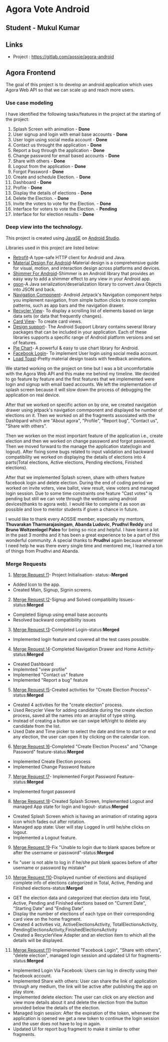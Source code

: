 # Agora Vote Android

## Student - Mukul Kumar

## Links
- Project : https://gitlab.com/aossie/agora-android
## Agora Frontend
The goal of this project is to develop an android application which uses Agora Web API so that we can scale up and reach more users.

### Use case modeling 

I have identified the following tasks/features in the project at the starting of the project:
1. Splash Screen with animation - **Done**
2. User signup and login with email base accounts - **Done**
3. User login using social media account - **Done**
4. Contact us throught the application - **Done**
5. Report a bug through the application - **Done**
6. Change password for email based accounts - **Done** 
7. Share with others - **Done** 
8. Logout from the application - **Done**
9. Forgot Password - **Done**
10. Create and schedule Election.  - **Done** 
11. Dashboard - **Done** 
12. Profile - **Done**
13. Display the details of elections - **Done** 
14. Delete the Election. - **Done** 
15. Invite the voters to vote for the Election. - **Done** 
16. Interface for voters to vote the Election. - **Pending** 
17. Interface for for election results - **Done** 


### Deep view into the technology. 

This project is created using [JavaSE](https://www.oracle.com/technetwork/java/javase/downloads/index.html) on [Android Studio](https://developer.android.com/studio).

Libraries used in this project are listed below:

* [Retrofit](https://square.github.io/retrofit/)-A type-safe HTTP client for Android and Java.
* [Material Design For Android](https://developer.android.com/guide/topics/ui/look-and-feel)-Material design is a comprehensive guide for visual, motion, and interaction design across platforms and devices.
* [Shimmer For Android](https://facebook.github.io/shimmer-android/)-Shimmer is an Android library that provides an easy way to add a shimmer effect to any view in your Android app.
* [gson](https://github.com/google/gson)-A Java serialization/deserialization library to convert Java Objects into JSON and back.
* [Navigation Component](https://developer.android.com/guide/navigation/navigation-getting-started)-  Android Jetpack's Navigation component helps you implement navigation, from simple button clicks to more complex patterns, such as app bars and the navigation drawer.
* [Recycler View](https://developer.android.com/guide/topics/ui/layout/recyclerview)- To display a scrolling list of elements based on large data sets (or data that frequently changes).
* [Card View](https://developer.android.com/guide/topics/ui/layout/cardview)- To create card views.
* [Design support](https://developer.android.com/topic/libraries/support-library/packages)- The Android Support Library contains several library packages that can be included in your application. Each of these libraries supports a specific range of Android platform versions and set of features.
* [Pie Chart](https://github.com/PhilJay/MPAndroidChart)- A powerful & easy to use chart library for Android.
* [Facebook Login](https://developers.facebook.com/docs/facebook-login/)- To implement User login using social media account.
* [Load Toast](https://github.com/code-mc/loadtoast)-Pretty material design toasts with feedback animations.

We started working on the project on time but I was a bit uncomfortable with the Agora Web API and this make me behind my timeline. We decided to go feature by feature and the first features that we implemented were login and signup with email baed accounts. We left the implementation of splash screen because it will slow down the process of debugging the application on real device.

After that we worked on specific action on by one, we created navigation drawer using jetpack's navigation commponent and displayed he number of elections on it. Then we worked on all the fragments assosiated with the Dashbpard which are "About agora", "Profile", "Report bug", "Contact us", "Share with others".

Then we worken on the most important feature of the application i.e., create election and then we worked on change password and forgot password. Then we moved forward to the manage the application state(login and logout). After fixing some bugs related to input validation and backward compatibility we worked on displaying the details of elections into 4 parts(Total elections, Active elections, Pending elections, Finished elections).

After that we implemented Splash screen, share with others feature facebook login and delete election.
During the end of coding period we worked on invite voters, view ballot, view result, view voters and managed login session. Due to some time constraints one feature "Cast votes" is pending but still we can vote through the website using android devices(thanks to agora web). I would like to complete it as soon as possible and love to mentor students if given a chance in future.

I would like to thank every AOSSIE member, especially my mentors, **Thuvarakan Tharmarajasingam**, **Abanda Ludovic**, **Prudhvi Reddy** and **Bruno Woltzenlogel Paleo** for being so nice and helpful. I have learnt a lot in the past 3 months and it has been a great experience to be a part of this wonderful community. 
A special thanks to **Prudhvi** again because whenever I need help he was there every single time and mentored me, I learned a ton of things from Prudhvi and Abanda. 

### Merge Requests 

1. [Merge Request !1](https://gitlab.com/aossie/agora-android/merge_requests/2)- Project Initialisation- status:-**Merged**
* Added Icon to the app.
* Created Main, Signup, Signin screens.

2. [Merge Request !2](https://gitlab.com/aossie/agora-android/merge_requests/3)-Signup and Solved compatibility Issues- status:**Merged**
* Completed Signup using email base accounts
* Resolved backward compatibility issues

3. [Merge Request !3](https://gitlab.com/aossie/agora-android/merge_requests/4)-Completed Login-status:**Merged**
* Implemented login feature and covered all the test cases possible.

4. [Merge Request !4](https://gitlab.com/aossie/agora-android/merge_requests/5)-Completed Navigation Drawer and Home Activity-status:**Merged**
* Created Dashboard
* Implemnted "view profile"
* Implemented "Contact us" feature
* Implemented "Report a bug" feature

5. [Merge Request !5](https://gitlab.com/aossie/agora-android/merge_requests/6)-Created activities for "Create Election Process"-status:**Merged**
* Created 4 activities for the "create election" process.
* Used Recycler View for adding candidate during the create election process, saved all the names into an arraylist of type string.
* Instead of creating a button we can swipe left/right to delete any candidate from the list.
* Used Date and Time picker to select the date and time to start or end any election, the user can open it by clicking on the calendar icon.

6. [Merge Request !6](https://gitlab.com/aossie/agora-android/merge_requests/7)-Completed "Create Election Process" and "Change Password" feature-status:**Merged**
* Implemented Create Election process
* Implemented Change Password feature 

7. [Merge Request !7](https://gitlab.com/aossie/agora-android/merge_requests/8)- Implemented Forgot Password Feature-status:**Merged**
* Implemented forgot password

8.  [Merge Request !8](https://gitlab.com/aossie/agora-android/merge_requests/9)-Created Splash Screen, Implemented Logout and managed App state for login and logout- status:**Merged**
* Created Splash Screen which is having an animation of rotating agora icon which fades out after rotation.
* Managed app state: User will stay Logged In until he/she clicks on logout.
* Implemented a Logout feature.

9. [Merge Request !9](https://gitlab.com/aossie/agora-android/merge_requests/10)-Fix "Unable to login due to blank spaces before or after the username or password"-status:**Merged**
* fix  "user is not able to log in if he/she put blank spaces before of after username or password by mistake"

10. [Merge Request !10](https://gitlab.com/aossie/agora-android/merge_requests/11)-Displayed number of elections and displayed complete info of elections categorized in Total, Active, Pending and Finished elections-status:**Merged**
* GET the election data and categorized that election data into Total, Active, Pending and Finished elections based on "Current Date", "Starting Date" and "Ending Date".
* Display the number of elections of each type on their corresponding card view on the home fragment.
* Created 4 activities viz, ActiveElectionsActivity, TotalElectionsActivity, PendingElectionsActivity,FinishedElectionsActivity
* Created a RecyclerView Adapter and an election item to which all the details will be displayed.

11. [Merge Request !11](https://gitlab.com/aossie/agora-android/merge_requests/12)-Implemented "Facebook Login", "Share with others", "delete election", managed login session and updated UI for fragments-status:**Merged**
* Implemented Login Via Facebook: Users can log in directly using their facebook account.
* Implemented Share with others: User can share the link of application through any medium, the link will be active after publishing the app on play store.
* Implemented delete election: The user can click on any election and view more details about it and delete the election from the button provided below the details of the election.
* Managed login session: After the expiration of the token, whenever the application is opened we get a new token to continue the login session and the user does not have to log in again.
* Updated UI for report bug fragment to make it similar to other fragments.



